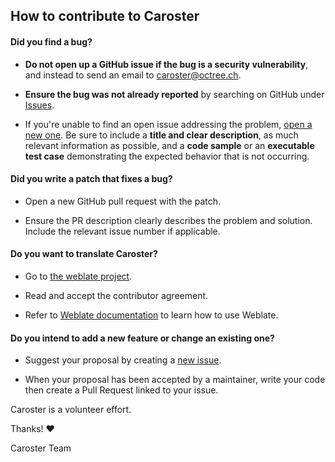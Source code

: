 ## How to contribute to Caroster

#### **Did you find a bug?**

- **Do not open up a GitHub issue if the bug is a security vulnerability**, and instead to send an email to caroster@octree.ch.

- **Ensure the bug was not already reported** by searching on GitHub under [Issues](https://github.com/octree-gva/caroster/issues).

- If you're unable to find an open issue addressing the problem, [open a new one](https://github.com/octree-gva/caroster/issues/new). Be sure to include a **title and clear description**, as much relevant information as possible, and a **code sample** or an **executable test case** demonstrating the expected behavior that is not occurring.

#### **Did you write a patch that fixes a bug?**

- Open a new GitHub pull request with the patch.

- Ensure the PR description clearly describes the problem and solution. Include the relevant issue number if applicable.

#### **Do you want to translate Caroster?**

- Go to [the weblate project](https://translate.codeberg.org/projects/caroster/web-app/).

- Read and accept the contributor agreement.

- Refer to [Weblate documentation](https://docs.weblate.org/en/latest/user/translating.html) to learn how to use Weblate.

#### **Do you intend to add a new feature or change an existing one?**

- Suggest your proposal by creating a [new issue](https://github.com/octree-gva/caroster/issues/new).

- When your proposal has been accepted by a maintainer, write your code then create a Pull Request linked to your issue.

Caroster is a volunteer effort.

Thanks! :heart:

Caroster Team
